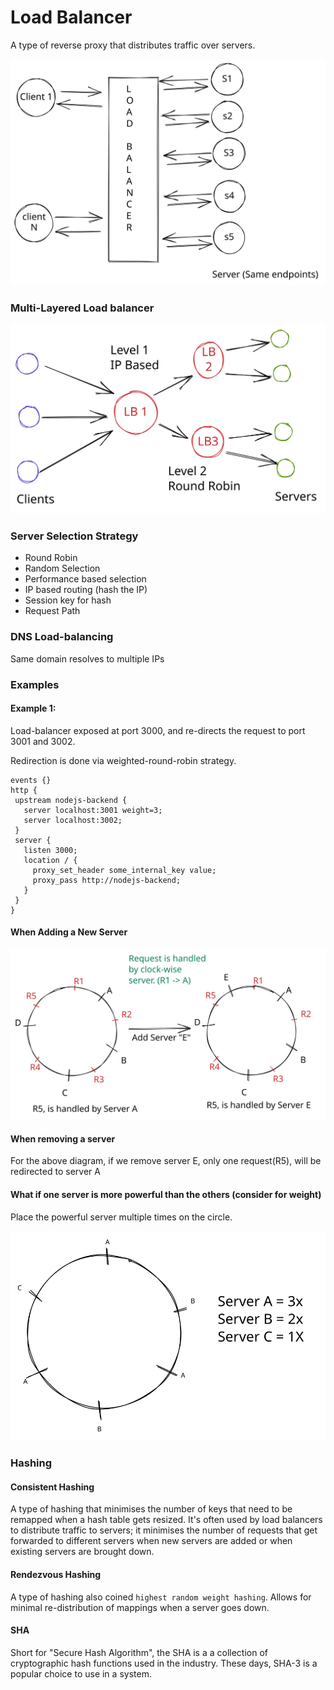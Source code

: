 # Load Balancer

A type of reverse proxy that distributes traffic over servers.

<img src="../../.gitbook/assets/architecture-concepts-load-balancer.svg" alt="Load Balanced" class="gitbook-drawing">

####

### Multi-Layered Load balancer

<img src="../../.gitbook/assets/architecture-concept-load-balancer-multi.svg" alt="" class="gitbook-drawing">

### Server Selection Strategy

* Round Robin
* Random Selection
* Performance based selection
* IP based routing (hash the IP)
* Session key for hash
* Request Path&#x20;

### DNS Load-balancing

Same domain resolves to multiple IPs



### Examples

#### Example 1:

Load-balancer exposed at port 3000, and re-directs the request to port 3001 and 3002.&#x20;

Redirection is done via weighted-round-robin strategy.

```nginx
events {}
http {
 upstream nodejs-backend {
   server localhost:3001 weight=3;
   server localhost:3002;
 }
 server {
   listen 3000;
   location / {
     proxy_set_header some_internal_key value;
     proxy_pass http://nodejs-backend;
   }
 }
}
```

#### When Adding  a New Server

<img src="../../.gitbook/assets/arch-concepts-load-balancer-new-server.svg" alt="" class="gitbook-drawing">

#### When removing a server

For the above diagram, if we remove server E, only one request(R5), will be redirected to server A

#### What if one server is more powerful than the others (consider for weight)

Place the powerful server multiple times on the circle.

<img src="../../.gitbook/assets/lb-server-mgmt-on-spec-difference.svg" alt="" class="gitbook-drawing">

### Hashing

#### Consistent Hashing

A type of hashing that minimises the number of keys that need to be remapped when a hash table gets resized. It's often used by load balancers to distribute traffic to servers; it minimises the number of requests that get forwarded to different servers when new servers are added or when existing servers are brought down.

#### Rendezvous Hashing

A type of hashing also coined `highest random weight hashing`. Allows for minimal re-distribution of mappings when a server goes down.

#### SHA

Short for "Secure Hash Algorithm", the SHA is a a collection of cryptographic hash functions used in the industry. These days, SHA-3 is a popular choice to use in a system.



